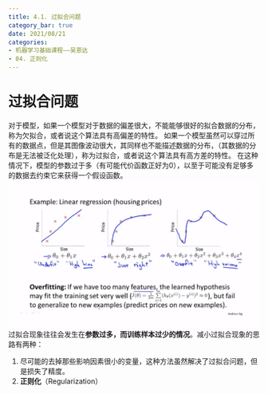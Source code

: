 ```yaml
---
title: 4.1. 过拟合问题
category_bar: true
date: 2021/08/21
categories: 
- 机器学习基础课程——吴恩达
- 04. 正则化
---
```

# 过拟合问题 
对于模型，如果一个模型对于数据的偏差很大，不能能够很好的拟合数据的分布，称为欠拟合，或者说这个算法具有高偏差的特性。 如果一个模型虽然可以穿过所有的数据点，但是其图像波动很大，其同样也不能描述数据的分布，（其数据的分布是无法被泛化处理），称为过拟合，或者说这个算法具有高方差的特性。 在这种情况下，模型的参数过于多（有可能代价函数正好为0），以至于可能没有足够多的数据去约束它来获得一个假设函数。  
![](https://raw.githubusercontent.com/l61012345/Pic/master/img/20201224205854.png)
过拟合现象往往会发生在**参数过多，而训练样本过少的情况**。减小过拟合现象的思路有两种： 
1. 尽可能的去掉那些影响因素很小的变量，这种方法虽然解决了过拟合问题，但是损失了精度。  
2. **正则化**（Regularization）  





